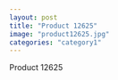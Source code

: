 ```yaml
---
layout: post
title: "Product 12625"
image: "product12625.jpg"
categories: "category1"
---
```

Product 12625
